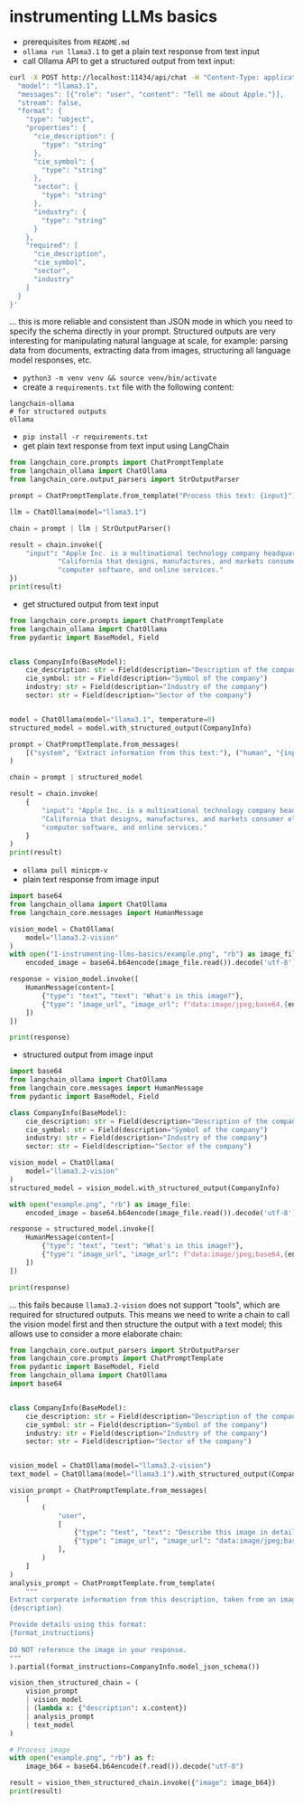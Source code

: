 # instrumenting LLMs basics

- prerequisites from `README.md`
- `ollama run llama3.1` to get a plain text response from text input
- call Ollama API to get a structured output from text input:

```bash
curl -X POST http://localhost:11434/api/chat -H "Content-Type: application/json" -d '{
  "model": "llama3.1",
  "messages": [{"role": "user", "content": "Tell me about Apple."}],
  "stream": false,
  "format": {
    "type": "object",
    "properties": {
      "cie_description": {
        "type": "string"
      },
      "cie_symbol": {
        "type": "string"
      },
      "sector": {
        "type": "string"
      },
      "industry": {
        "type": "string"
      }
    },
    "required": [
      "cie_description",
      "cie_symbol",
      "sector",
      "industry"
    ]
  }
}'
```

... this is more reliable and consistent than JSON mode in which you need to specify the schema directly in your prompt.
Structured outputs are very interesting for manipulating natural language at scale, for example: parsing data from documents, extracting data from images, structuring all language model responses, etc.

- `python3 -m venv venv && source venv/bin/activate`
- create a `requirements.txt` file with the following content:

```
langchain-ollama
# for structured outputs
ollama
```

- `pip install -r requirements.txt`
- get plain text response from text input using LangChain

```python
from langchain_core.prompts import ChatPromptTemplate
from langchain_ollama import ChatOllama
from langchain_core.output_parsers import StrOutputParser

prompt = ChatPromptTemplate.from_template("Process this text: {input}")

llm = ChatOllama(model="llama3.1")

chain = prompt | llm | StrOutputParser()

result = chain.invoke({
    "input": "Apple Inc. is a multinational technology company headquartered in Cupertino, "
            "California that designs, manufactures, and markets consumer electronics, "
            "computer software, and online services."
})
print(result)
```

- get structured output from text input

```python
from langchain_core.prompts import ChatPromptTemplate
from langchain_ollama import ChatOllama
from pydantic import BaseModel, Field


class CompanyInfo(BaseModel):
    cie_description: str = Field(description="Description of the company")
    cie_symbol: str = Field(description="Symbol of the company")
    industry: str = Field(description="Industry of the company")
    sector: str = Field(description="Sector of the company")


model = ChatOllama(model="llama3.1", temperature=0)
structured_model = model.with_structured_output(CompanyInfo)

prompt = ChatPromptTemplate.from_messages(
    [("system", "Extract information from this text:"), ("human", "{input}")]
)

chain = prompt | structured_model

result = chain.invoke(
    {
        "input": "Apple Inc. is a multinational technology company headquartered in Cupertino, "
        "California that designs, manufactures, and markets consumer electronics, "
        "computer software, and online services."
    }
)
print(result)
```

- `ollama pull minicpm-v`
- plain text response from image input

```python
import base64
from langchain_ollama import ChatOllama
from langchain_core.messages import HumanMessage

vision_model = ChatOllama(
    model="llama3.2-vision"
)
with open("1-instrumenting-llms-basics/example.png", "rb") as image_file:
    encoded_image = base64.b64encode(image_file.read()).decode('utf-8')

response = vision_model.invoke([
    HumanMessage(content=[
        {"type": "text", "text": "What's in this image?"},
        {"type": "image_url", "image_url": f"data:image/jpeg;base64,{encoded_image}"}
    ])
])

print(response)
```

- structured output from image input

```python
import base64
from langchain_ollama import ChatOllama
from langchain_core.messages import HumanMessage
from pydantic import BaseModel, Field

class CompanyInfo(BaseModel):
    cie_description: str = Field(description="Description of the company")
    cie_symbol: str = Field(description="Symbol of the company")
    industry: str = Field(description="Industry of the company")
    sector: str = Field(description="Sector of the company")

vision_model = ChatOllama(
    model="llama3.2-vision"
)
structured_model = vision_model.with_structured_output(CompanyInfo)

with open("example.png", "rb") as image_file:
    encoded_image = base64.b64encode(image_file.read()).decode('utf-8')

response = structured_model.invoke([
    HumanMessage(content=[
        {"type": "text", "text": "What's in this image?"},
        {"type": "image_url", "image_url": f"data:image/jpeg;base64,{encoded_image}"}
    ])
])

print(response)
```

... this fails because `llama3.2-vision` does not support "tools", which are required for structured outputs. This means we need to write a chain to call the vision model first and then structure the output with a text model; this allows use to consider a more elaborate chain:

```python
from langchain_core.output_parsers import StrOutputParser
from langchain_core.prompts import ChatPromptTemplate
from pydantic import BaseModel, Field
from langchain_ollama import ChatOllama
import base64


class CompanyInfo(BaseModel):
    cie_description: str = Field(description="Description of the company")
    cie_symbol: str = Field(description="Symbol of the company")
    industry: str = Field(description="Industry of the company")
    sector: str = Field(description="Sector of the company")


vision_model = ChatOllama(model="llama3.2-vision")
text_model = ChatOllama(model="llama3.1").with_structured_output(CompanyInfo)

vision_prompt = ChatPromptTemplate.from_messages(
    [
        (
            "user",
            [
                {"type": "text", "text": "Describe this image in detail"},
                {"type": "image_url", "image_url": "data:image/jpeg;base64,{image}"},
            ],
        )
    ]
)
analysis_prompt = ChatPromptTemplate.from_template(
    """
Extract corporate information from this description, taken from an image:
{description}

Provide details using this format:
{format_instructions}
                                                   
DO NOT reference the image in your response.                                                  
"""
).partial(format_instructions=CompanyInfo.model_json_schema())

vision_then_structured_chain = (
    vision_prompt
    | vision_model
    | (lambda x: {"description": x.content})
    | analysis_prompt
    | text_model
)

# Process image
with open("example.png", "rb") as f:
    image_b64 = base64.b64encode(f.read()).decode("utf-8")

result = vision_then_structured_chain.invoke({"image": image_b64})
print(result)
```
